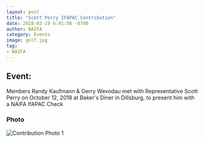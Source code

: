 ```yaml
---
layout: post
title: "Scott Perry IFAPAC Contribution"
date: 2018-03-19 6:01:00 -0700
author: NAIFA
category: Events
image: golf.jpg
tag:
- NAIFA
---
```


## Event:
Members Randy Kaufmann & Gerry Wevodau met with Representative Scott Perry on October 12, 2018 at Baker's Diner in Dillsburg, to present him with a NAIFA IfAPAC Check
### Photo
![Contribution Photo 1](/images/posts/https://github.com/NAIFAHarrisburg/NAIFAHarrisburg.github.io/blob/master/images/posts/Perry%20Check.jpg)


